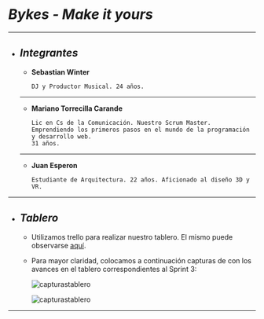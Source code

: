# ___Bykes - Make it yours___
___

+ ## ___Integrantes___
    
    - __Sebastian Winter__

        ```
        DJ y Productor Musical. 24 años. 
    ___

    - __Mariano Torrecilla Carande__

        ```
        Lic en Cs de la Comunicación. Nuestro Scrum Master.
        Emprendiendo los primeros pasos en el mundo de la programación y desarrollo web.
        31 años.
        
    ___

    - __Juan Esperon__

        ```
        Estudiante de Arquitectura. 22 años. Aficionado al diseño 3D y VR. 
___

+ ## ___Tablero___

    - Utilizamos trello para realizar nuestro tablero. El mismo puede observarse [aquí](https://trello.com/b/axTK8Uqn).

    - Para mayor claridad, colocamos a continuación capturas de con los avances en el tablero correspondientes al Sprint 3:

        ![capturastablero](/capturastablero/tabs3a.PNG)

        ![capturastablero](/capturastablero/tabs3b.PNG) 

___
